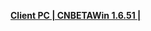 **[Client PC | CNBETAWin 1.6.51 |  ](https://bhrpg-prod.oss-accelerate.aliyuncs.com/client/beta/20231223114530_0BFajeJCsP4R4LFQ/StarRail_1.6.51.zip)**
